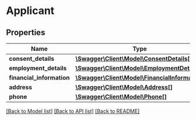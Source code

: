 # Applicant

## Properties
Name | Type | Description | Notes
------------ | ------------- | ------------- | -------------
**consent_details** | [**\Swagger\Client\Model\ConsentDetails[]**](ConsentDetails.md) |  | [optional] 
**employment_details** | [**\Swagger\Client\Model\EmploymentDetails[]**](EmploymentDetails.md) |  | [optional] 
**financial_information** | [**\Swagger\Client\Model\FinancialInformation**](FinancialInformation.md) |  | [optional] 
**address** | [**\Swagger\Client\Model\Address[]**](Address.md) |  | [optional] 
**phone** | [**\Swagger\Client\Model\Phone[]**](Phone.md) |  | [optional] 

[[Back to Model list]](../../README.md#documentation-for-models) [[Back to API list]](../../README.md#documentation-for-api-endpoints) [[Back to README]](../../README.md)

